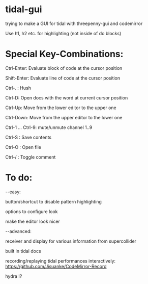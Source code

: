# tidal-gui
trying to make a GUI for tidal with threepenny-gui and codemirror

Use h1, h2 etc. for highlighting (not inside of do blocks)

# Special Key-Combinations:

Ctrl-Enter: Evaluate block of code at the cursor position

Shift-Enter: Evaluate line of code at the cursor position

Ctrl-. : Hush

Ctrl-D: Open docs with the word at current cursor position

Ctrl-Up: Move from the lower editor to the upper one

Ctrl-Down: Move from the upper editor to the lower one

Ctrl-1 ... Ctrl-9: mute/unmute channel 1..9

Ctrl-S : Save contents

Ctrl-O : Open file

Ctrl-/ : Toggle comment

# To do:

--easy:

button/shortcut to disable pattern highlighting

options to configure look

make the editor look nicer


--advanced:

receiver and display for various information from supercollider

built in tidal docs

recording/replaying tidal performances interactively:
https://github.com/Jisuanke/CodeMirror-Record

hydra !?
